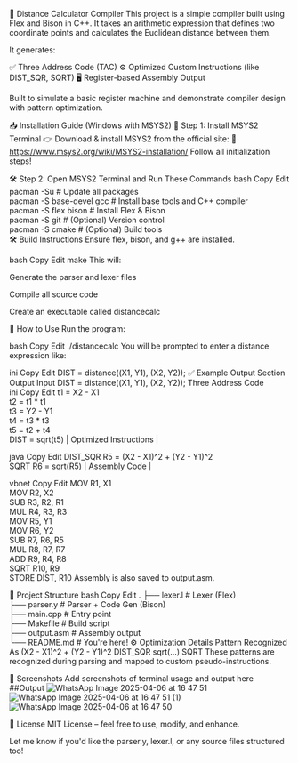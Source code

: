 🧮 Distance Calculator Compiler
This project is a simple compiler built using Flex and Bison in C++. It takes an arithmetic expression that defines two coordinate points and calculates the Euclidean distance between them.

It generates:

✅ Three Address Code (TAC)
⚙️ Optimized Custom Instructions (like DIST_SQR, SQRT)
🖥️ Register-based Assembly Output

Built to simulate a basic register machine and demonstrate compiler design with pattern optimization.

📥 Installation Guide (Windows with MSYS2)
🔧 Step 1: Install MSYS2 Terminal
👉 Download & install MSYS2 from the official site:
🔗 https://www.msys2.org/wiki/MSYS2-installation/
Follow all initialization steps!

🛠️ Step 2: Open MSYS2 Terminal and Run These Commands
bash
Copy
Edit
pacman -Su                   # Update all packages  
pacman -S base-devel gcc     # Install base tools and C++ compiler  
pacman -S flex bison         # Install Flex & Bison  
pacman -S git                # (Optional) Version control  
pacman -S cmake              # (Optional) Build tools  
🛠 Build Instructions
Ensure flex, bison, and g++ are installed.

bash
Copy
Edit
make
This will:

Generate the parser and lexer files

Compile all source code

Create an executable called distancecalc

🚀 How to Use
Run the program:

bash
Copy
Edit
./distancecalc
You will be prompted to enter a distance expression like:

ini
Copy
Edit
DIST = distance((X1, Y1), (X2, Y2));
✅ Example Output
Section	Output
Input	DIST = distance((X1, Y1), (X2, Y2));
Three Address Code	
ini
Copy
Edit
t1 = X2 - X1  
t2 = t1 * t1  
t3 = Y2 - Y1  
t4 = t3 * t3  
t5 = t2 + t4  
DIST = sqrt(t5)
| Optimized Instructions |

java
Copy
Edit
DIST_SQR R5 = (X2 - X1)^2 + (Y2 - Y1)^2  
SQRT R6 = sqrt(R5)
| Assembly Code |

vbnet
Copy
Edit
MOV R1, X1  
MOV R2, X2  
SUB R3, R2, R1  
MUL R4, R3, R3  
MOV R5, Y1  
MOV R6, Y2  
SUB R7, R6, R5  
MUL R8, R7, R7  
ADD R9, R4, R8  
SQRT R10, R9  
STORE DIST, R10
Assembly is also saved to output.asm.

📁 Project Structure
bash
Copy
Edit
.
├── lexer.l         # Lexer (Flex)  
├── parser.y        # Parser + Code Gen (Bison)  
├── main.cpp        # Entry point  
├── Makefile        # Build script  
├── output.asm      # Assembly output  
└── README.md       # You're here!
⚙️ Optimization Details
Pattern	Recognized As
(X2 - X1)^2 + (Y2 - Y1)^2	DIST_SQR
sqrt(...)	SQRT
These patterns are recognized during parsing and mapped to custom pseudo-instructions.

📸 Screenshots
Add screenshots of terminal usage and output here
##Output
![WhatsApp Image 2025-04-06 at 16 47 51](https://github.com/user-attachments/assets/43c7f809-a8e9-4583-8aee-40247763d099)
![WhatsApp Image 2025-04-06 at 16 47 51 (1)](https://github.com/user-attachments/assets/39a5e7d4-ec6a-4b77-92a7-ccfd3ea07865)
![WhatsApp Image 2025-04-06 at 16 47 50](https://github.com/user-attachments/assets/8b5761ef-f29b-44d1-b7ac-a868dbd5f343)



📜 License
MIT License – feel free to use, modify, and enhance.

Let me know if you'd like the parser.y, lexer.l, or any source files structured too!
